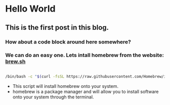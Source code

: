 # Hello World

## This is the first post in this blog. 

### How about a code block around here somewhere?
### We can do an easy one. Lets intall homebrew from the website: [brew.sh](https://brew.sh)


``` bash

/bin/bash -c "$(curl -fsSL https://raw.githubusercontent.com/Homebrew/install/HEAD/install.sh)"

```

* This script will install homebrew onto your system. 
* homebrew is a package manager and will allow you to install software onto your system through the terminal.